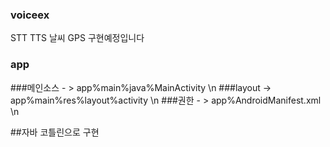 ### voiceex
 STT TTS 날씨 GPS 구현예정입니다

### app
###메인소스 - >  app%main%java%MainActivity \n
###layout -> app%main%res%layout%activity \n
###권한 - > app%AndroidManifest.xml \n


##자바 코틀린으로 구현
